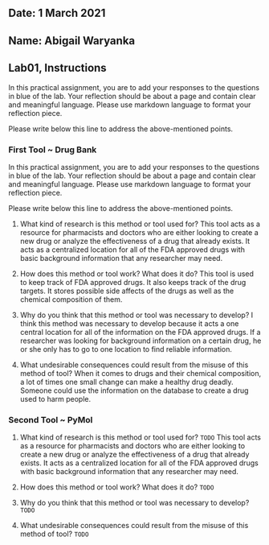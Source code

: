 ## Date: 1 March 2021

## Name: Abigail Waryanka

## Lab01, Instructions

In this practical assignment, you are to add your responses to the questions in blue of the lab. Your reflection should be about a page and contain clear and meaningful language. Please use markdown language to format your reflection piece.

Please write below this line to address the above-mentioned points.

### First Tool ~ Drug Bank

In this practical assignment, you are to add your responses to the questions in blue of the lab. Your reflection should be about a page and contain clear and meaningful language. Please use markdown language to format your reflection piece.

Please write below this line to address the above-mentioned points.

1. What kind of research is this method or tool used for? This tool acts as a resource for pharmacists and doctors who are either looking to create a new drug or analyze the effectiveness of a drug that already exists. It acts as a centralized location for all of the FDA approved drugs with basic background information that any researcher may need.

2. How does this method or tool work? What does it do?
This tool is used to keep track of FDA approved drugs. It also keeps track of the drug targets. It stores possible side affects of the drugs as well as the chemical composition of them.


3. Why do you think that this method or tool was necessary to develop?
I think this method was necessary to develop because it acts a one central location for all of the information on the FDA approved drugs. If a researcher was looking for background information on a certain drug, he or she only has to go to one location to find reliable information.

4. What undesirable consequences could result from the misuse of this method of tool?
When it comes to drugs and their chemical composition, a lot of times one small change can make a healthy drug deadly. Someone could use the information on the database to create a drug used to harm people.


### Second Tool ~ PyMol

 1. What kind of research is this method or tool used for?
 `TODO` This tool acts as a resource for pharmacists and doctors who are either looking to create a new drug or analyze the effectiveness of a drug that already exists. It acts as a centralized location for all of the FDA approved drugs with basic background information that any researcher may need.

 2. How does this method or tool work? What does it do?
 `TODO`

 3. Why do you think that this method or tool was necessary to develop?
 `TODO`

 4. What undesirable consequences could result from the misuse of this method of tool? `TODO`
